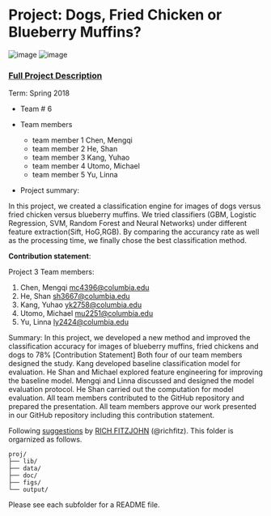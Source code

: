# Project: Dogs, Fried Chicken or Blueberry Muffins?
![image](figs/chicken.jpg)
![image](figs/muffin.jpg)

### [Full Project Description](doc/project3_desc.md)

Term: Spring 2018

+ Team # 6
+ Team members
	+ team member 1 Chen, Mengqi
	+ team member 2 He, Shan
	+ team member 3 Kang, Yuhao
	+ team member 4 Utomo, Michael
	+ team member 5 Yu, Linna

+ Project summary: 

In this project, we created a classification engine for images of dogs versus fried chicken versus blueberry muffins. We tried classifiers (GBM, Logistic Regression, SVM, Random Forest and Neural Networks) under different feature extraction(Sift, HoG,RGB). By comparing the accurancy rate as well as the processing time, we finally chose the best classification method.
	
**Contribution statement**: 

Project 3
Team members: 
1. Chen, Mengqi mc4396@columbia.edu
2. He, Shan sh3667@columbia.edu
3. Kang, Yuhao yk2758@columbia.edu
4. Utomo, Michael mu2251@columbia.edu
5. Yu, Linna ly2424@columbia.edu

Summary: In this project, we developed a new method and improved the classification accuracy for images of blueberry muffins, fried chickens and dogs to 78%
[Contribution Statement] 
Both four of our team members designed the study. Kang developed baseline classification model for evaluation. He Shan and Michael explored feature engineering for improving the baseline model. Mengqi and Linna discussed and designed the model evaluation protocol. He Shan carried out the computation for model evaluation. All team members contributed to the GitHub repository and prepared the presentation. All team members approve our work presented in our GitHub repository including this contribution statement.



Following [suggestions](http://nicercode.github.io/blog/2013-04-05-projects/) by [RICH FITZJOHN](http://nicercode.github.io/about/#Team) (@richfitz). This folder is orgarnized as follows.

```
proj/
├── lib/
├── data/
├── doc/
├── figs/
└── output/
```

Please see each subfolder for a README file.
